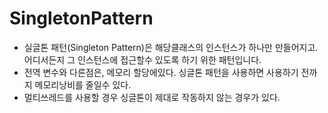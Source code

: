 # SingletonPattern

- 실글톤 패턴(Singleton Pattern)은 해당클래스의 인스턴스가 하나만 만들어지고. 어디서든지 그 인스턴스에 접근할수 있도록 하기 위한 패턴입니다.
- 전역 변수와 다른점은, 메모리 할당에있다. 싱글톤 패턴을 사용하면 사용하기 전까지 메모리낭비를 줄일수 있다.
- 멀티쓰레드를 사용할 경우 싱글톤이 제대로 작동하지 않는 경우가 있다.
